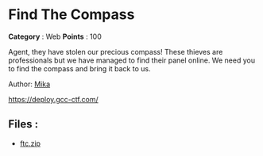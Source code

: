 # Find The Compass

**Category** : Web
**Points** : 100

Agent, they have stolen our precious compass! These thieves are professionals but we have managed to find their panel online. We need you to find the compass and bring it back to us.

Author: [Mika](https://twitter.com/bWlrYQ)

https://deploy.gcc-ctf.com/

## Files : 
 - [ftc.zip](./ftc.zip)


